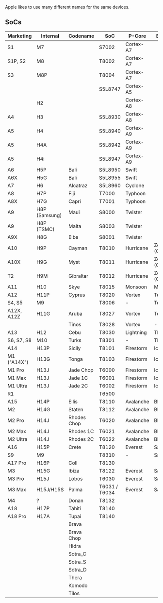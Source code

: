 Apple likes to use many different names for the same devices.

## SoCs

| Marketing | Internal | Codename | SoC | P-Core | E-Core |
| --------- | -------- | -------- | --- | ------ | ------ |
| S1 | M7 | | S7002 | Cortex-A7
| S1P, S2 | M8 | | T8002 | Cortex-A7
| S3 | M8P | | T8004 | Cortex-A7
| | | | S5L8747 | Cortex-A5
| | H2 | | | Cortex-A8
| A4 | H3 | | S5L8930 | Cortex-A8
| A5 | H4 | | S5L8940 | Cortex-A9
| A5 | H4A | | S5L8942 | Cortex-A9
| A5 | H4i | | S5L8947 | Cortex-A9
| A6 | H5P | Bali | S5L8950 | Swift
| A6X | H5G | Bali | S5L8955 | Swift
| A7 | H6 | Alcatraz | S5L8960 | Cyclone
| A8 | H7P | Fiji | T7000 | Typhoon
| A8X | H7G | Capri | T7001 | Typhoon
| A9 | H8P (Samsung) | Maui | S8000 | Twister
| A9 | H8P (TSMC) | Malta | S8003 | Twister
| A9X | H8G | Elba | S8001 | Twister
| A10 | H9P | Cayman | T8010 | Hurricane | Zephyr (CLS)
| A10X | H9G | Myst | T8011 | Hurricane | Zephyr (CLS)
| T2 | H9M | Gibraltar | T8012 | Hurricane | Zephyr (CLS)
| A11 | H10 | Skye | T8015 | Monsoon | Mistral
| A12 | H11P | Cyprus | T8020 | Vortex | Tempest
| S4, S5 | M9 | | T8006 | - | Tempest
| A12X, A12Z | H11G | Aruba | T8027 | Vortex | Tempest
| | | Tinos | T8028 | Vortex | -
| A13 | H12 | Cebu | T8030 | Lightning | Thunder
| S6, S7, S8 | M10 | Turks | T8301 | - | Thunder
| A14 | H13P | Sicily | T8101 | Firestorm | Icestorm
| M1 ("A14X") | H13G | Tonga | T8103 | Firestorm | Icestorm
| M1 Pro | H13J | Jade Chop | T6000 | Firestorm | Icestorm
| M1 Max | H13J | Jade 1C | T6001 | Firestorm | Icestorm
| M1 Ultra | H13J | Jade 2C | T6002 | Firestorm | Icestorm
| R1 | | | T6500 | |
| A15 | H14P | Ellis | T8110 | Avalanche | Blizzard
| M2 | H14G | Staten | T8112 | Avalanche | Blizzard
| M2 Pro | H14J | Rhodes Chop | T6020 | Avalanche | Blizzard
| M2 Max | H14J | Rhodes 1C | T6021 | Avalanche | Blizzard
| M2 Ultra | H14J | Rhodes 2C | T6022 | Avalanche | Blizzard
| A16 | H15P | Crete | T8120 | Everest | Sawtooth
| S9 | M9| | T8310 | - | Sawtooth
| A17 Pro | H16P | Coll | T8130 | |
| M3     | H15G | Ibiza | T8122 | Everest | Sawtooth
| M3 Pro | H15J | Lobos | T6030 | Everest | Sawtooth
| M3 Max | H15J/H15S | Palma | T6031 / T6034 | Everest | Sawtooth |
| M4 | ? | Donan | T8132 | | |
| A18 | H17P | Tahiti | T8140 | |
| A18 Pro | H17A | Tupai | T8140 | |
| |  | Brava | | |
| |  | Brava Chop | | |
| |  | Hidra | | |
| |  | Sotra_C | | |
| |  | Sotra_S | | |
| |  | Sotra_D | | |
| |  | Thera | | |
| |  | Komodo | | |
| |  | Tilos | | |